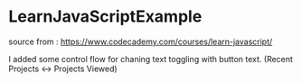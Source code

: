 # LearnJavaScriptExample
source from : https://www.codecademy.com/courses/learn-javascript/

I added some control flow for chaning text toggling with button text. (Recent Projects <-> Projects Viewed)
